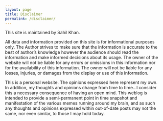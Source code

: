 ```yaml
---
layout: page
title: Disclaimer
permalink: /disclaimer/
---
```


This site is maintained by Sahil Khan.

All data and information provided on this site is for informational purposes only. The Author strives to make sure that the information is accurate to the best of author’s knowledge however the audience should read the information and make informed decisions about its usage. The owner of the website will not be liable for any errors or omissions in this information nor for the availability of this information. The owner will not be liable for any losses, injuries, or damages from the display or use of this information.

This is a personal website. The opinions expressed here represent my own. In addition, my thoughts and opinions change from time to time…I consider this a necessary consequence of having an open mind. This weblog is intended to provide a semi-permanent point in time snapshot and manifestation of the various memes running around my brain, and as such any thoughts and opinions expressed within out-of-date posts may not the same, nor even similar, to those I may hold today.

